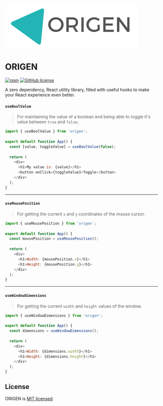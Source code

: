 <img src="https://raw.githubusercontent.com/haefele-software/origen/main/assets/origen-header.png">

# ORIGEN

 [![npm](https://img.shields.io/npm/v/origen.svg)](https://www.npmjs.com/package/origen)  [![GitHub license](https://img.shields.io/badge/license-MIT-blue.svg)](https://github.com/haefele-software/origen/blob/main/LICENSE) <a href="https://bundlephobia.com/result?p=origen@latest" target="\_parent">
  <img alt="" src="https://badgen.net/bundlephobia/minzip/origen@latest" />
</a>

A zero dependency, React utility library, filled with useful hooks to make your React experience even better.

#### `useBoolValue`

> For maintaining the value of a boolean and being able to toggle it's value between `true` and `false`;

```js
import { useBoolValue } from 'origen';

export default function App() {
  const [value, toggleValue] = useBoolValue(false);

  return (
    <div>
      <h1>My value is: {value}</h1>
      <button onClick={toggleValue}>Toggle</button>
    </div>
  );
}
```

---

#### `useMousePosition`

> For getting the current `x` and `y` coordinates of the mouse cursor.
```js
import { useMousePosition } from 'origen';

export default function App() {
  const mousePosition = useMousePosition();

  return (
    <div>
      <h1>Width: {mousePosition.x}</h1>
      <h1>Height: {mousePosition.y}</h1>   
    </div>
  );
}
```

---

#### `useWindowDimensions`

> For getting the current `width` and `height` values of the window.

```js
import { useWindowDimensions } from 'origen';

export default function App() {
  const dimensions = useWindowDimensions();

  return (
    <div>
      <h1>Width: {dimensions.width}</h1>
      <h1>Height: {dimensions.height}</h1>      
    </div>
  );
}
```

## License

ORIGEN is [MIT licensed](./LICENSE).
